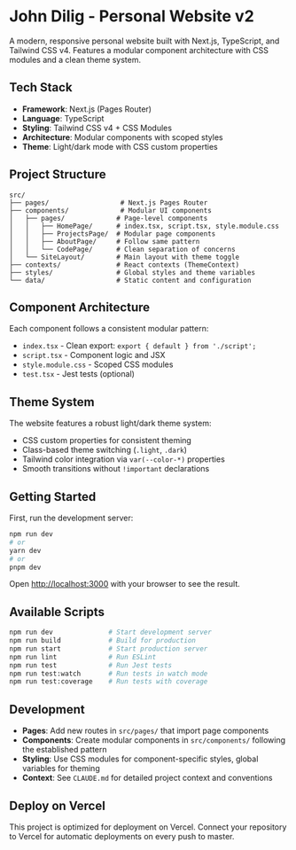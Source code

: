 # John Dilig - Personal Website v2

A modern, responsive personal website built with Next.js, TypeScript, and Tailwind CSS v4. Features a modular component architecture with CSS modules and a clean theme system.

## Tech Stack

- **Framework**: Next.js (Pages Router)
- **Language**: TypeScript
- **Styling**: Tailwind CSS v4 + CSS Modules
- **Architecture**: Modular components with scoped styles
- **Theme**: Light/dark mode with CSS custom properties

## Project Structure

```
src/
├── pages/                  # Next.js Pages Router
├── components/             # Modular UI components
│   ├── pages/             # Page-level components
│   │   ├── HomePage/      # index.tsx, script.tsx, style.module.css
│   │   ├── ProjectsPage/  # Modular page components
│   │   ├── AboutPage/     # Follow same pattern
│   │   └── CodePage/      # Clean separation of concerns
│   └── SiteLayout/        # Main layout with theme toggle
├── contexts/              # React contexts (ThemeContext)
├── styles/                # Global styles and theme variables
└── data/                  # Static content and configuration
```

## Component Architecture

Each component follows a consistent modular pattern:
- `index.tsx` - Clean export: `export { default } from './script';`
- `script.tsx` - Component logic and JSX
- `style.module.css` - Scoped CSS modules
- `test.tsx` - Jest tests (optional)

## Theme System

The website features a robust light/dark theme system:
- CSS custom properties for consistent theming
- Class-based theme switching (`.light`, `.dark`)
- Tailwind color integration via `var(--color-*)` properties
- Smooth transitions without `!important` declarations

## Getting Started

First, run the development server:

```bash
npm run dev
# or
yarn dev
# or
pnpm dev
```

Open [http://localhost:3000](http://localhost:3000) with your browser to see the result.

## Available Scripts

```bash
npm run dev              # Start development server
npm run build            # Build for production
npm run start            # Start production server
npm run lint             # Run ESLint
npm run test             # Run Jest tests
npm run test:watch       # Run tests in watch mode
npm run test:coverage    # Run tests with coverage
```

## Development

- **Pages**: Add new routes in `src/pages/` that import page components
- **Components**: Create modular components in `src/components/` following the established pattern
- **Styling**: Use CSS modules for component-specific styles, global variables for theming
- **Context**: See `CLAUDE.md` for detailed project context and conventions

## Deploy on Vercel

This project is optimized for deployment on Vercel. Connect your repository to Vercel for automatic deployments on every push to master.
